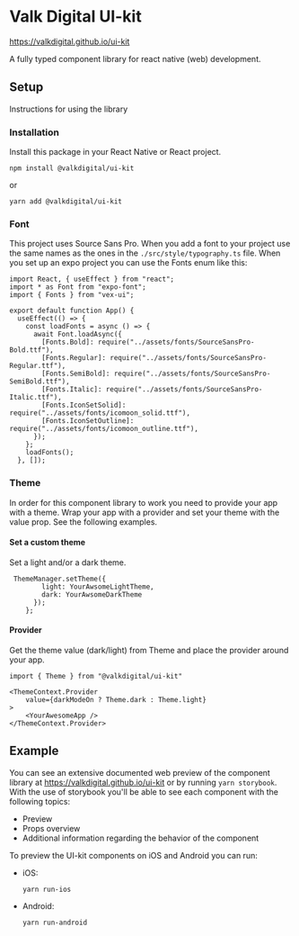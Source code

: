 # Valk Digital UI-kit

https://valkdigital.github.io/ui-kit

A fully typed component library for react native (web) development.

## Setup

Instructions for using the library

### Installation

Install this package in your React Native or React project.

`npm install @valkdigital/ui-kit`

or

`yarn add @valkdigital/ui-kit`

### Font

This project uses Source Sans Pro. When you add a font to your project use the same names as the ones in the `./src/style/typography.ts` file.
When you set up an expo project you can use the Fonts enum like this:

```
import React, { useEffect } from "react";
import * as Font from "expo-font";
import { Fonts } from "vex-ui";

export default function App() {
  useEffect(() => {
    const loadFonts = async () => {
      await Font.loadAsync({
        [Fonts.Bold]: require("../assets/fonts/SourceSansPro-Bold.ttf"),
        [Fonts.Regular]: require("../assets/fonts/SourceSansPro-Regular.ttf"),
        [Fonts.SemiBold]: require("../assets/fonts/SourceSansPro-SemiBold.ttf"),
        [Fonts.Italic]: require("../assets/fonts/SourceSansPro-Italic.ttf"),
        [Fonts.IconSetSolid]: require("../assets/fonts/icomoon_solid.ttf"),
        [Fonts.IconSetOutline]: require("../assets/fonts/icomoon_outline.ttf"),
      });
    };
    loadFonts();
  }, []);
```

### Theme

In order for this component library to work you need to provide your app with a theme.
Wrap your app with a provider and set your theme with the value prop. See the following examples.

#### Set a custom theme

Set a light and/or a dark theme.

```
 ThemeManager.setTheme({
        light: YourAwsomeLightTheme,
        dark: YourAwsomeDarkTheme
      });
    };
```

#### Provider

Get the theme value (dark/light) from Theme and place the provider around your app.

```
import { Theme } from "@valkdigital/ui-kit"

<ThemeContext.Provider
    value={darkModeOn ? Theme.dark : Theme.light}
>
    <YourAwesomeApp />
</ThemeContext.Provider>
```

## Example

You can see an extensive documented web preview of the component library at https://valkdigital.github.io/ui-kit or by running `yarn storybook`. With the use of storybook you'll be able to see each component with the following topics:

- Preview
- Props overview
- Additional information regarding the behavior of the component

To preview the UI-kit components on iOS and Android you can run:

- iOS:

  `yarn run-ios`

- Android:

  `yarn run-android`
